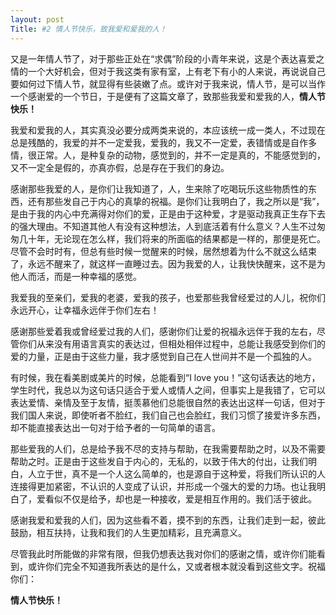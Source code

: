 ```yaml
---
layout: post
Title: #2 情人节快乐，致我爱和爱我的人！ 
---
```


又是一年情人节了，对于那些正处在“求偶”阶段的小青年来说，这是个表达喜爱之情的一个大好机会，但对于我这类有家有室，上有老下有小的人来说，再说说自己要如何过下情人节，就显得有些装嫩了点。或许对于我来说，情人节，是可以当作一个感谢爱的一个节日，于是便有了这篇文章了，致那些我爱和爱我的人，**情人节快乐！**

我爱和爱我的人，其实真没必要分成两类来说的，本应该统一成一类人，不过现在总是残酷的，我爱的并不一定爱我，爱我的，我又不一定爱，表错情或是自作多情，很正常。人，是种复杂的动物，感觉到的，并不一定是真的，不能感觉到的，又不一定全是假的，亦真亦假，总是存在于我们的身边。

感谢那些我爱的人，是你们让我知道了，人，生来除了吃喝玩乐这些物质性的东西，还有那些发自己于内心的真挚的祝福。是你们让我明白了，我之所以是“我”，是由于我的内心中充满得对你们的爱，正是由于这种爱，才是驱动我真正生存下去的强大理由。不知道其他人有没有这种想法，人到底活着有什么意义？人生不过匆匆几十年，无论现在怎么样，我们将来的所面临的结果都是一样的，那便是死亡。尽管不会时时有，但总有些时候一觉醒来的时候，居然想着为什么不就这么结束了，永远不醒来了，就这样一直睡过去。因为我爱的人，让我快快醒来，这不是为他人而活，而是一种幸福的感觉。

我爱我的至亲们，爱我的老婆，爱我的孩子，也爱那些我曾经爱过的人儿，祝你们永远开心，让幸福永远伴于你们左右！

感谢那些爱着我或曾经爱过我的人们，感谢你们让爱的祝福永远伴于我的左右，尽管你们从来没有用语言真实的表达过，但相处相伴过程中，总能让我感受到你们的爱的力量，正是由于这些力量，我才感觉到自己在人世间并不是一个孤独的人。

有时候，我在看美剧或美片的时候，总能看到“I love you！”这句话表达的地方，学生时代，我总以为这句话只适合于爱人或情人之间，但事实上是我错了，它可以表达爱情、亲情及至于友情，挺羡慕他们总能很自然的表达出这样一句话，但对于我们国人来说，即使听者不脸红，我们自己也会脸红，我们习惯了接爱许多东西，却不能直接表达出一句对于给予者的一句简单的语言。

那些爱我的人们，总是给予我不尽的支持与帮助，在我需要帮助之时，以及不需要帮助之时。正是由于这些发自于内心的，无私的，以致于伟大的付出，让我们明白，人立于世，真不是一个人这么简单的，也是源自于这种爱，将我们所认识的人连接得更加紧密，不认识的人变成了认识，并形成一个强大的爱的力场。也让我明白了，爱看似不仅是给予，却也是一种接收，爱是相互作用的。我们活于彼此。

感谢我爱和爱我的人们，因为这些看不着，摸不到的东西，让我们走到一起，彼此鼓励，相互扶持，让我和我们的人生更加精彩，且充满意义。

尽管我此时所能做的非常有限，但我仍想表达我对你们的感谢之情，或许你们能看到，或许你们完全不知道我所表达的是什么，又或者根本就没看到这些文字。祝福你们：

**情人节快乐！**

        
